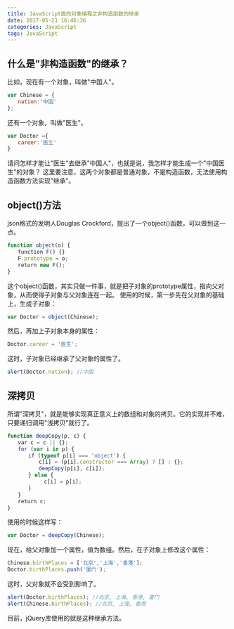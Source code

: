 ```yaml
---
title: JavaScript面向对象编程之非构造函数的继承
date: 2017-05-21 16:46:36
categories: JavaScript
tags: JavaScript
---
```

## 什么是"非构造函数"的继承？
比如，现在有一个对象，叫做"中国人"。
```js
var Chinese = {
　　nation:'中国'
};
```
还有一个对象，叫做"医生"。
```js
var Doctor ={
　　career:'医生'
}
```
请问怎样才能让"医生"去继承"中国人"，也就是说，我怎样才能生成一个"中国医生"的对象？
这里要注意，这两个对象都是普通对象，不是构造函数，无法使用构造函数方法实现"继承"。
## object()方法
json格式的发明人Douglas Crockford，提出了一个object()函数，可以做到这一点。
```js
function object(o) {
　　function F() {}
　　F.prototype = o;
　　return new F();
}
```
这个object()函数，其实只做一件事，就是把子对象的prototype属性，指向父对象，从而使得子对象与父对象连在一起。
使用的时候，第一步先在父对象的基础上，生成子对象：
```js
var Doctor = object(Chinese);
```
然后，再加上子对象本身的属性：
```js
Doctor.career = '医生';
```
这时，子对象已经继承了父对象的属性了。
```js
alert(Doctor.nation); //中国
```
## 深拷贝
所谓"深拷贝"，就是能够实现真正意义上的数组和对象的拷贝。它的实现并不难，只要递归调用"浅拷贝"就行了。
```js
function deepCopy(p, c) {
　　var c = c || {};
　　for (var i in p) {
　　　　if (typeof p[i] === 'object') {
　　　　　　c[i] = (p[i].constructor === Array) ? [] : {};
　　　　　　deepCopy(p[i], c[i]);
　　　　} else {
　　　　　　　c[i] = p[i];
　　　　}
　　}
　　return c;
}
```
使用的时候这样写：
```js
var Doctor = deepCopy(Chinese);
```
现在，给父对象加一个属性，值为数组。然后，在子对象上修改这个属性：
```js
Chinese.birthPlaces = ['北京','上海','香港'];
Doctor.birthPlaces.push('厦门');
```
这时，父对象就不会受到影响了。
```js
alert(Doctor.birthPlaces); //北京, 上海, 香港, 厦门
alert(Chinese.birthPlaces); //北京, 上海, 香港
```
目前，jQuery库使用的就是这种继承方法。

